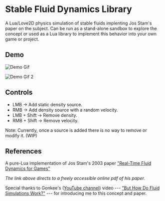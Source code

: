 # Stable Fluid Dynamics Library
A Lua/Love2D physics simulation of stable fluids implenting Jos Stam's paper on the subject.
Can be run as a stand-alone sandbox to explore the concept or used as a Lua library to implement this behavior into your own game or project.

## Demo
![Demo Gif](https://user-images.githubusercontent.com/21343576/171421351-f40dc529-ceb9-4027-90f5-ccbad66b9371.gif)

![Demo Gif 2](https://user-images.githubusercontent.com/21343576/171517279-80dd2096-c736-4616-ab00-27fab0c4dd79.gif)

## Controls
- LMB -> Add static density source.
- RMB -> Add density source with a random velocity.
- LMB + Shift -> Remove density.
- RMB + Shift -> Remove velocity.

Note: Currently, once a source is added there is no way to remove or modify it. (WIP)

## References
A pure-Lua implementation of Jos Stam's 2003 paper ["Real-Time Fluid Dynamics for Games"](https://www.dgp.toronto.edu/public_user/stam/reality/Research/pdf/GDC03.pdf)


*The link above directs to a freely accessible online pdf of his paper.*

Special thanks to Gonkee's ([YouTube channel](https://www.youtube.com/channel/UCG2IoSJBUhrGL8fb5stMCWw)) video --- ["But How Do Fluid Simulations Work?"](https://www.youtube.com/watch?v=qsYE1wMEMPA) --- for introducing me to this concept and paper.

